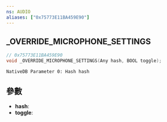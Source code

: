 ```yaml
---
ns: AUDIO
aliases: ["0x75773E11BA459E90"]
---
```

## _OVERRIDE_MICROPHONE_SETTINGS

```c
// 0x75773E11BA459E90
void _OVERRIDE_MICROPHONE_SETTINGS(Any hash, BOOL toggle);
```

```
NativeDB Parameter 0: Hash hash
```

## 參數
* **hash**: 
* **toggle**: 

